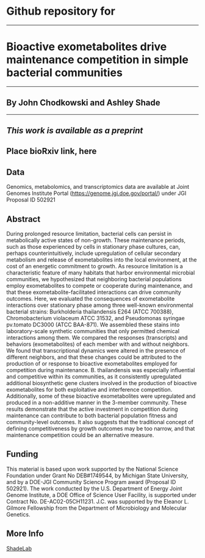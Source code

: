 # Github repository for 
---
# Bioactive exometabolites drive maintenance competition in simple bacterial communities 
---
## By John Chodkowski and Ashley Shade
---
*This work is available as a preprint*
---

## Place bioRxiv link, here

## Data
Genomics, metabolomics, and transcriptomics data are available at Joint Genomes Institute Portal (https://genome.jgi.doe.gov/portal/) under JGI Proposal ID 502921

## Abstract
During prolonged resource limitation, bacterial cells can persist in metabolically active states of non-growth. These maintenance periods, such as those experienced by cells in stationary phase cultures, can, perhaps counterintuitively, include upregulation of cellular secondary metabolism and release of exometabolites into the local environment, at the cost of an energetic commitment to growth. As resource limitation is a characteristic feature of many habitats that harbor environmental microbial communities, we hypothesized that neighboring bacterial populations employ exometabolites to compete or cooperate during maintenance, and that these exometabolite-facilitated interactions can drive community outcomes. Here, we evaluated the consequences of exometabolite interactions over stationary phase among three well-known environmental bacterial strains: Burkholderia thailandensis E264 (ATCC 700388), Chromobacterium violaceum ATCC 31532, and Pseudomonas syringae pv.tomato DC3000 (ATCC BAA-871). We assembled these stains into laboratory-scale synthetic communities that only permitted chemical interactions among them. We compared the responses (transcripts) and behaviors (exometabolites) of each member with and without neighbors. We found that transcriptional dynamics were altered in the presence of different neighbors, and that these changes could be attributed to the production of or response to bioactive exometabolites employed for competition during maintenance. B. thailandensis was especially influential and competitive within its communities, as it consistently upregulated additional biosynthetic gene clusters involved in the production of bioactive exometabolites for both exploitative and interference competition. Additionally, some of these bioactive exometabolites were upregulated and produced in a non-additive manner in the 3-member community. These results demonstrate that the active investment in competition during maintenance can contribute to both bacterial population fitness and community-level outcomes. It also suggests that the traditional concept of defining competitiveness by growth outcomes may be too narrow, and that maintenance competition could be an alternative measure. 

## Funding

This material is based upon work supported by the National Science Foundation under Grant No DEB#1749544, by Michigan State University, and by a DOE-JGI Community Science Program award (Proposal ID 502921). The work conducted by the U.S. Department of Energy Joint Genome Institute, a DOE Office of Science User Facility, is supported under Contract No. DE-AC02-05CH11231. J.C. was supported by the Eleanor L. Gilmore Fellowship from the Department of Microbiology and Molecular Genetics.

## More Info
[ShadeLab](http://ashley17061.wixsite.com/shadelab/home)
